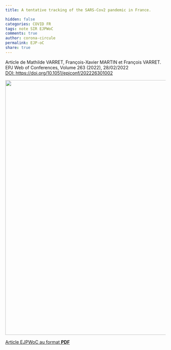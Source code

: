 ```yaml
---
title: A tentative tracking of the SARS-Cov2 pandemic in France.

hidden: false
categories: COVID FR
tags: note SIR EJPWoC
comments: true
author: corona-circule
permalink: EJP-oC
share: true
---
```


<link rel="stylesheet" href="../assets/css/style.css">

Article de Mathilde VARRET, François-Xavier MARTIN et François VARRET. <br/>
EPJ Web of Conferences, Volume 263 (2022), 28/02/2022 <br/>
<a href='https://doi.org/10.1051/epjconf/202226301002'>DOI: https://doi.org/10.1051/epjconf/202226301002</a>


<img src='/lettres/images/img-EJPWoC.png' width='800px'/>

[Article EJPWoC au format __PDF__](/lettres/resources/pdf/EJPWoC.pdf)
